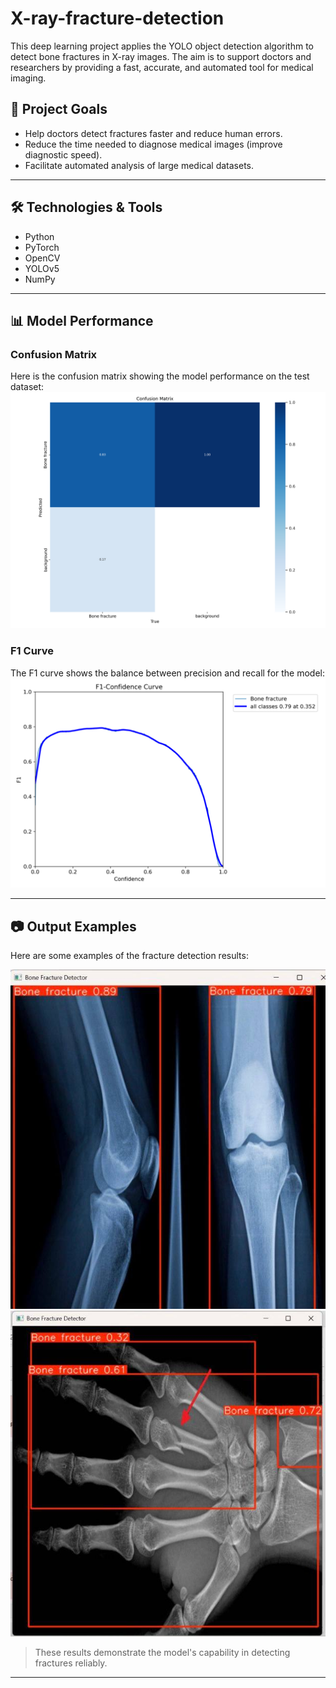 # X-ray-fracture-detection
This deep learning project applies the YOLO object detection algorithm to detect bone fractures in X-ray images. The aim is to support doctors and researchers by providing a fast, accurate, and automated tool for medical imaging.


## 🎯 Project Goals
- Help doctors detect fractures faster and reduce human errors.  
- Reduce the time needed to diagnose medical images (improve diagnostic speed).  
- Facilitate automated analysis of large medical datasets.  

---

## 🛠️ Technologies & Tools
- Python  
- PyTorch  
- OpenCV  
- YOLOv5  
- NumPy 

---

## 📊 Model Performance

### Confusion Matrix
Here is the confusion matrix showing the model performance on the test dataset:  
![Confusion Matrix](X-ray-fracture-detection/assets/confusion_matrix.png)

### F1 Curve
The F1 curve shows the balance between precision and recall for the model:  
![F1 Curve](X-ray-fracture-detection/assets/F1_curve.png)

---

## 📷 Output Examples
Here are some examples of the fracture detection results:  

![Output Example 1](X-ray-fracture-detection/assets/Output(a).jpg)  
![Output Example 2](X-ray-fracture-detection/assets/Output(b).jpg)  


> These results demonstrate the model's capability in detecting fractures reliably.

---


